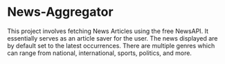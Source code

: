 # News-Aggregator
This project involves fetching News Articles using the free NewsAPI. It essentially serves as an article saver for the user. The news displayed are by default set to the latest occurrences. There are multiple genres which can range from national, international, sports, politics, and more.
